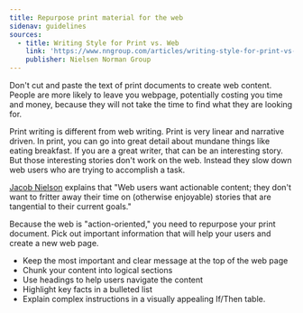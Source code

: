 ```yaml
---
title: Repurpose print material for the web
sidenav: guidelines
sources:
  - title: Writing Style for Print vs. Web
    link: 'https://www.nngroup.com/articles/writing-style-for-print-vs-web/'
    publisher: Nielsen Norman Group
---
```


Don't cut and paste the text of print documents to create web content. People are more likely to leave you webpage, potentially costing you time and money, because they will not take the time to find what they are looking for.

Print writing is different from web writing. Print is very linear and narrative driven. In print, you can go into great detail about mundane things like eating breakfast. If you are a great writer, that can be an interesting story. But those interesting stories don't work on the web. Instead they slow down web users who are trying to accomplish a task.

[Jacob Nielson](https://www.nngroup.com/articles/) explains that "Web users want actionable content; they don't want to fritter away their time on (otherwise enjoyable) stories that are tangential to their current goals."

Because the web is "action-oriented," you need to repurpose your print document. Pick out important information that will help your users and create a new web page.

- Keep the most important and clear message at the top of the web page
- Chunk your content into logical sections
- Use headings to help users navigate the content
- Highlight key facts in a bulleted list
- Explain complex instructions in a visually appealing If/Then table.

